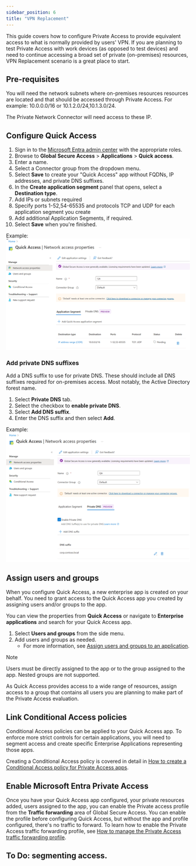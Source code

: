 ```yaml
---
sidebar_position: 6
title: "VPN Replacement"
---
```


This guide covers how to configure Private Access to provide equivalent access to what is normally provided by users' VPN.
If you are planning to test Private Access with work devices (as opposed to test devices) and need to continue accessing a broad set of private (on-premises) resources, VPN Replacement scenario is a great place to start.

## Pre-requisites
You will need the network subnets where on-premises resources resources are located and that should be accessed through Private Access.
For example: 10.0.0.0/16 or 10.1.2.0/24,10.1.3.0/24.

The Private Network Connector will need access to these IP.


## Configure Quick Access


1. Sign in to the [Microsoft Entra admin center](https://entra.microsoft.com) with the appropriate roles.
2. Browse to **Global Secure Access** > **Applications** > **Quick access**.
3. Enter a name.
4. Select a Connector group from the dropdown menu.
5. Select **Save** to create your "Quick Access" app without FQDNs, IP addresses, and private DNS suffixes.
6. In the **Create application segment** panel that opens, select a **Destination type**.
7. Add IPs or subnets required
8. Specify ports 1-52,54-65535 and protocols TCP and UDP for each application segment you create
9. Add additional Application Segments, if required.
10. Select **Save** when you're finished.

Example:
![alt text](image.png)

### Add private DNS suffixes
Add a DNS suffix to use for private DNS. These should include all DNS suffixes required for on-premises access. Most notably, the Active Directory forest name.

1. Select **Private DNS** tab.
2. Select the checkbox to **enable private DNS**.
3. Select **Add DNS suffix**.
4. Enter the DNS suffix and then select **Add**.

Example:
![alt text](image-1.png)

## Assign users and groups

When you configure Quick Access, a new enterprise app is created on your behalf. You need to grant access to the Quick Access app you created by assigning users and/or groups to the app. 

You can view the properties from **Quick Access** or navigate to **Enterprise applications** and search for your Quick Access app.

1. Select **Users and groups** from the side menu.
2. Add users and groups as needed.
    - For more information, see [Assign users and groups to an application](https://learn.microsoft.com/en-us/entra/identity/enterprise-apps/assign-user-or-group-access-portal?pivots=portal).

> [!NOTE]
> Users must be directly assigned to the app or to the group assigned to the app. Nested groups are not supported.

As Quick Access provides access to a wide range of resources, assign access to a group that contains all users you are planning to make part of the Private Access evaluation.


## Link Conditional Access policies

Conditional Access policies can be applied to your Quick Access app. To enforce more strict controls for certain applications, you will need to segment access and create specific Enterprise Applications representing those apps.

Creating a Conditional Access policy is covered in detail in [How to create a Conditional Access policy for Private Access apps](https://learn.microsoft.com/en-us/entra/global-secure-access/how-to-target-resource-private-access-apps).

## Enable Microsoft Entra Private Access

Once you have your Quick Access app configured, your private resources added, users assigned to the app, you can enable the Private access profile from the **Traffic forwarding** area of Global Secure Access. You can enable the profile before configuring Quick Access, but without the app and profile configured, there's no traffic to forward. To learn how to enable the Private Access traffic forwarding profile, see [How to manage the Private Access traffic forwarding profile](https://learn.microsoft.com/en-us/entra/global-secure-access/how-to-manage-private-access-profile).


## To Do: segmenting access.